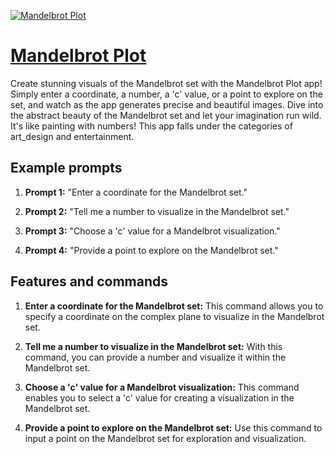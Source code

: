 [![Mandelbrot Plot](null)](https://chat.openai.com/g/g-qFIqsBSWe-mandelbrot-plot)

# [Mandelbrot Plot](https://chat.openai.com/g/g-qFIqsBSWe-mandelbrot-plot)

Create stunning visuals of the Mandelbrot set with the Mandelbrot Plot app! Simply enter a coordinate, a number, a 'c' value, or a point to explore on the set, and watch as the app generates precise and beautiful images. Dive into the abstract beauty of the Mandelbrot set and let your imagination run wild. It's like painting with numbers! This app falls under the categories of art_design and entertainment.

## Example prompts

1. **Prompt 1:** "Enter a coordinate for the Mandelbrot set."

2. **Prompt 2:** "Tell me a number to visualize in the Mandelbrot set."

3. **Prompt 3:** "Choose a 'c' value for a Mandelbrot visualization."

4. **Prompt 4:** "Provide a point to explore on the Mandelbrot set."

## Features and commands

1. **Enter a coordinate for the Mandelbrot set:** This command allows you to specify a coordinate on the complex plane to visualize in the Mandelbrot set.

2. **Tell me a number to visualize in the Mandelbrot set:** With this command, you can provide a number and visualize it within the Mandelbrot set.

3. **Choose a 'c' value for a Mandelbrot visualization:** This command enables you to select a 'c' value for creating a visualization in the Mandelbrot set.

4. **Provide a point to explore on the Mandelbrot set:** Use this command to input a point on the Mandelbrot set for exploration and visualization.
